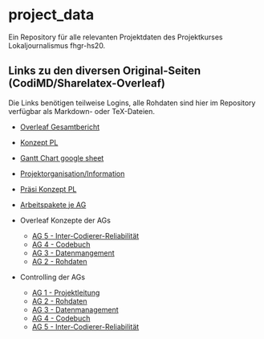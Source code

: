 # project_data
Ein Repository für alle relevanten Projektdaten des Projektkurses Lokaljournalismus fhgr-hs20.

## Links zu den diversen Original-Seiten (CodiMD/Sharelatex-Overleaf)
Die Links benötigen teilweise Logins, alle Rohdaten sind hier im Repository verfügbar als Markdown- oder TeX-Dateien.
* [Overleaf Gesamtbericht](https://sharelatex.gwdg.de/project/5f5c98a2d3f26b0082af4d4a)
* [Konzept PL](https://sharelatex.gwdg.de/project/5f5cb829d3f26b0082af4db2)
* [Gantt Chart google sheet](https://docs.google.com/spreadsheets/d/1BdHMCeo6Z57HcZQ6p0d2q9g_64Wsku6S4tEtzodUQFI/edit?usp=sharing)
* [Projektorganisation/Information](https://pad.gwdg.de/zJndrSnxRWOcNNMLFKYHCw#)
* [Präsi Konzept PL](https://pad.gwdg.de/A-I1UPI1ScCsXK9K7EU-jw#)
* [Arbeitspakete je AG](https://pad.gwdg.de/AwkOvk_8TQCUQx3ojx_fdw?both#)

* Overleaf Konzepte der AGs
    * [AG 5 - Inter-Codierer-Reliabilität](https://sharelatex.gwdg.de/project/5f5cd628d3f26b0082af4e25)
    * [AG 4 - Codebuch](https://sharelatex.gwdg.de/project/5f5ccf9bd3f26b0082af4df3)
    * [AG 3 - Datenmangement](https://sharelatex.gwdg.de/project/5f5cd5fdd3f26b0082af4e20)
    * [AG 2 - Rohdaten](https://sharelatex.gwdg.de/project/5f5cd5fad3f26b0082af4e1b)
* Controlling der AGs
    * [AG 1 - Projektleitung](https://pad.gwdg.de/TnOSkfOhRripHhv2IRNOVw?both)
    * [AG 2 - Rohdaten](https://pad.gwdg.de/VnKlyDMdREKDcxWNyiNY5A?both#Projektcontrolling-AG-2-Rohdatensammlung)
    * [AG 3 - Datenmanagement](https://pad.gwdg.de/fwI2MLNCQ0uSC-uYIfjB-w#Projektcontrolling-AG-3-Datenmanagement)
    * [AG 4 - Codebuch](https://pad.gwdg.de/TLx973c7TdmHMC1u8C6dpA?both#Projektcontrolling-AG-4-Codebuchentwicklung)
    * [AG 5 - Inter-Codierer-Reliabilität](https://pad.gwdg.de/weklLLypS4GXtN4bthdEVw#Projektcontrolling-AG-5-Inter-Codierer-Reliabilit%C3%A4tstest)


